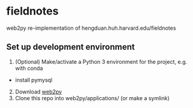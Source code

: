 # fieldnotes
web2py re-implementation of hengduan.huh.harvard.edu/fieldnotes

## Set up development environment

1. (Optional) Make/activate a Python 3 environment for the project, e.g. with conda
  * install pymysql
2. Download [web2py](http://web2py.com/init/default/download)
3. Clone this repo into web2py/applications/ (or make a symlink)
